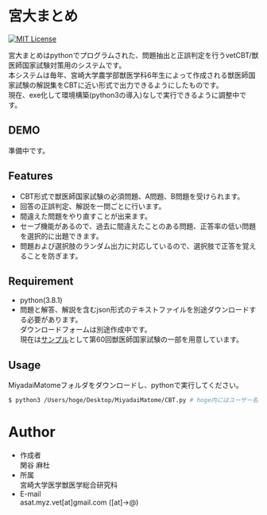 # 宮大まとめ

[![MIT License](http://img.shields.io/badge/license-MIT-blue.svg?style=flat)](LICENSE)

宮大まとめはpythonでプログラムされた、問題抽出と正誤判定を行うvetCBT/獣医師国家試験対策用のシステムです。  
本システムは毎年、宮崎大学農学部獣医学科6年生によって作成される獣医師国家試験の解説集をCBTに近い形式で出力できるようにしたものです。  
現在、exe化して環境構築(python3の導入)なしで実行できるように調整中です。
 
## DEMO

準備中です。

## Features

- CBT形式で獣医師国家試験の必須問題、A問題、B問題を受けられます。
- 回答の正誤判定、解説を一問ごとに行います。
- 間違えた問題をやり直すことが出来ます。
- セーブ機能があるので、過去に間違えたことのある問題、正答率の低い問題を選択的に出題できます。
- 問題および選択肢のランダム出力に対応しているので、選択肢で正答を覚えることを防ぎます。

## Requirement

- python(3.8.1)  
- 問題と解答、解説を含むjson形式のテキストファイルを別途ダウンロードする必要があります。  
  ダウンロードフォームは別途作成中です。  
  現在は[サンプル](test.json)として第60回獣医師国家試験の一部を用意しています。

## Usage

MiyadaiMatomeフォルダをダウンロードし、pythonで実行してください。
```sh
$ python3 /Users/hoge/Desktop/MiyadaiMatome/CBT.py # hoge内にはユーザー名
```

# Author
 
* 作成者  
関谷 麻杜
* 所属  
宮崎大学医学獣医学総合研究科
* E-mail  
asat.myz.vet[at]gmail.com
  ([at]→@)
